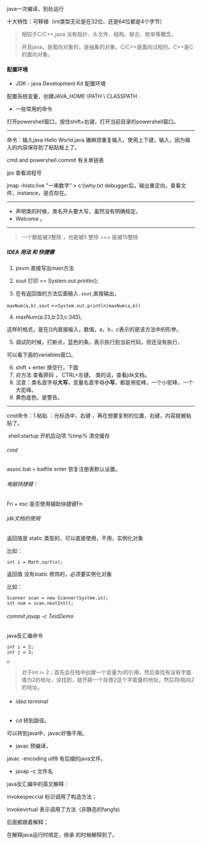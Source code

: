 java一次编译，到处运行



十大特性：可移植（int类型无论是在32位、还是64位都是4个字节）




> 相较于C/C++,java 没有指针、头文件、结构、联合、枚举等概念。
>
> 并且java，是面向对象的，是抽象的对象。C/C++是面向过程的。C++是C的面向对象。



#### 配置环境

* JDK -        java Development Kit 配置环境

配置系统变量，创建JAVA_HOME \PATH \ CLASSPATH .

* 一些常用的命令



打开powershell窗口，按住shift+右键，打开当前目录的powershell窗口。

***

命令：输入java Hello World.java 嫌麻烦重复输入，使用上下键，输入，因为输入的内容保存到了粘贴板上了。



cmd and powershell  commit      有关单链表

jps   查看进程号

jmap  -histo:live "一串数字"  > c:\\\why.txt      debugger后，输出重定向，查看文件，instance，是否存在。

***

* 声明类的时候，类名开头要大写，虽然没有明确规定。
* Welcome   。







***

> 一个数能被3整除  ，也能被5  整除   ===                  能被15整除







##### IDEA   用法  和  快捷键

1. psvm    直接写出main方法

2. sout    打印 == System.out.println();

3. 在有返回值的方法后面输入`.sout`,直接输出，

`maxNum(a,b).sout` ==`System.out.println(maxNum(a,b))`

4. maxNum(a:23,b:23,c:345);

这样的格式，是在()内直接输入，数值，a，b，c表示的是该方法中的形参。

5. 调试的时候，打断点，蓝色的条，表示执行到当前代码，但还没有执行，

可以看下面的variables窗口。

6. shift + enter  换空行，下面
7. 对方法 查看原码 ， CTRL+左键。  类的话，查看jdk文档。
8. 注意：类名首字母**大写**，变量名首字母**小写**，都是用驼峰，一个小驼峰，一个大驼峰。
8. 黄色底色，是警告。

***

cmd命令：1.粘贴 ：光标选中，右键  ，再在想要复制的位置，右键，内容就被粘贴了。

​    shell:startup  开机启动项      %tmp%    清空缓存







###### cmd

assoc.bat = batfile   enter  恢复注册表默认设置。





###### 电脑快捷键：

Fn  + esc  是否使用辅助快捷键Fn



###### jdk文档的使用

返回值是  static  类型的，可以直接使用，不用，实例化对象 

比如：

```
int i = Marh.sqrt(x);
```

返回值 没有static 修饰的，必须要实例化对象

比如：

```
Scanner scan = new Scanner(System.in);
int num = scan.nextInt();
```





###### commit  javap -c TestDemo

java反汇编命令

```
int i = 2;
int j = 3;
```

<img src="D:\java学习\image\Javap -c commit.png" style="zoom:50%;" />

>对于int i= 2；首先会在栈中创建一个变量为i的引用，然后查找有没有字面值为2的地址，没找到，就开辟一个存放2这个字面量的地址，然后将i指向2的地址。

* ###### idea terminal 

* cd  转到路径。

可以转到java中，javac好像不用。

* javac 预编译，

javac -encoding utf8 有后缀的java文件。

* javap -c 文件名

java反汇编中的英文解释：

invokespeccial 标识调用了构造方法；

invokevirtual  表示调用了方法（非静态的fangfa)

后面都跟着解释；

在解释java运行时绑定，继承 的时候解释到了。
